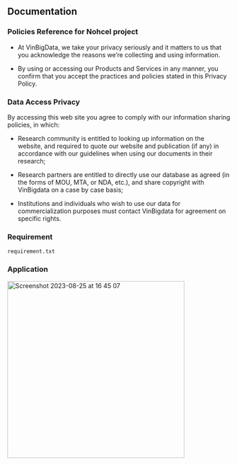 <h2> Documentation </h2>

<h3> Policies Reference for Nohcel project </h3>

   - At VinBigData, we take your privacy seriously and it matters to us that you acknowledge the reasons we’re collecting and using information.
     
   - By using or accessing our Products and Services in any manner, you confirm that you accept the practices and policies stated in this Privacy Policy.

<h3> Data Access Privacy </h3>
By accessing this web site you agree to comply with our information sharing policies, in which:
   
   * Research community is entitled to looking up information on the website, and required to quote our website and publication (if any) in accordance with our guidelines when using our documents in their research;
      
   * Research partners are entitled to directly use our database as agreed (in the forms of MOU, MTA, or NDA, etc.), and share copyright with VinBigdata on a case by case basis;
      
   * Institutions and individuals who wish to use our data for commercialization purposes must contact VinBigdata for agreement on specific rights.

<h3> Requirement </h3>
    
    requirement.txt

<h3> Application </h3>


  <img width="400" alt="Screenshot 2023-08-25 at 16 45 07" src="https://github.com/DatMinhLeChon/NOHCEL_Qt/assets/93373784/40247891-79d7-4793-8497-8055cd06cf2a">


